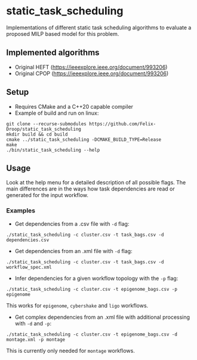 # static_task_scheduling

Implementations of different static task scheduling algorithms to evaluate a proposed MILP based model for this problem.

## Implemented algorithms

* Original HEFT (https://ieeexplore.ieee.org/document/993206)
* Original CPOP (https://ieeexplore.ieee.org/document/993206)

## Setup

* Requires CMake and a C++20 capable compiler
* Example of build and run on linux:
```
git clone --recurse-submodules https://github.com/Felix-Droop/static_task_scheduling
mkdir build && cd build 
cmake ../static_task_scheduling -DCMAKE_BUILD_TYPE=Release
make
./bin/static_task_scheduling --help
```
## Usage

Look at the help menu for a detailed description of all possible flags. The main
differences are in the ways how task dependencies are read or generated for the 
input workflow.

### Examples

* Get dependencies from a .csv file with `-d` flag:
```
./static_task_scheduling -c cluster.csv -t task_bags.csv -d dependencies.csv
```

* Get dependencies from an .xml file with `-d` flag:
```
./static_task_scheduling -c cluster.csv -t task_bags.csv -d workflow_spec.xml
```

* Infer dependencies for a given workflow topology with the `-p` flag:
```
./static_task_scheduling -c cluster.csv -t epigenome_bags.csv -p epigenome
```
This works for `epigenome`, `cybershake` and `ligo` workflows.

* Get complex dependencies from an .xml file with additional processing with `-d` and `-p`:
```
./static_task_scheduling -c cluster.csv -t epigenome_bags.csv -d montage.xml -p montage
```
This is currently only needed for `montage` workflows.
